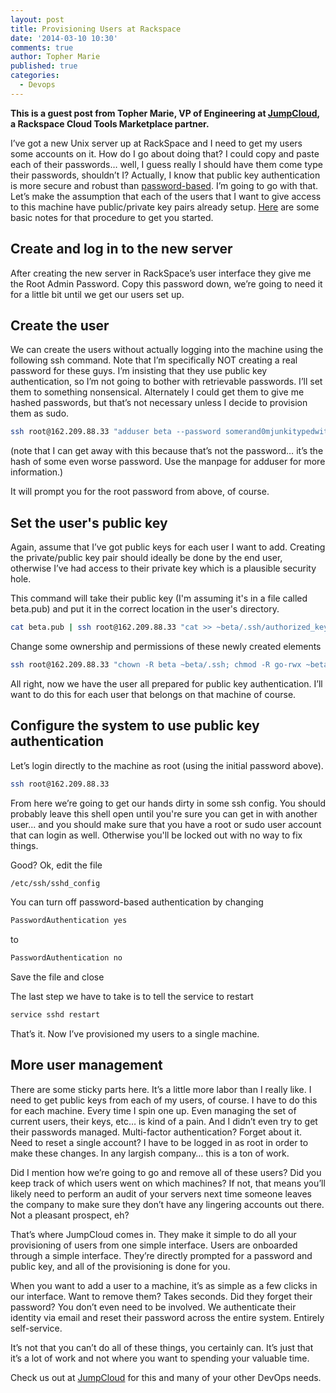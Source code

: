 ```yaml
---
layout: post
title: Provisioning Users at Rackspace
date: '2014-03-10 10:30'
comments: true
author: Topher Marie
published: true
categories:
  - Devops
---
```


**This is a guest post from Topher Marie, VP of Engineering at
[JumpCloud][jumpcloud], a Rackspace Cloud Tools Marketplace partner.**

I’ve got a new Unix server up at RackSpace and I need to get my users some
accounts on it. How do I go about doing that? I could copy and paste each of
their passwords… well, I guess really I should have them come type their
passwords, shouldn’t I? Actually, I know that public key authentication is
more secure and robust than [password-based][passwd_vs_pubkey]. I’m going to
go with that. Let’s make the assumption that each of the users that I want to
give access to this machine have public/private key pairs already setup.
[Here][setup_keys] are some basic notes for that procedure to get you started.

<!-- more -->

Create and log in to the new server
----

After creating the new server in RackSpace’s user interface they give me the
Root Admin Password. Copy this password down, we’re going to need it for a
little bit until we get our users set up.

Create the user
-----------

We can create the users without actually logging into the machine using the
following ssh command. Note that I’m specifically NOT creating a real password
for these guys. I’m insisting that they use public key authentication, so I’m
not going to bother with retrievable passwords. I’ll set them to something
nonsensical. Alternately I could get them to give me hashed passwords, but
that’s not necessary unless I decide to provision them as sudo.

```sh
ssh root@162.209.88.33 "adduser beta --password somerand0mjunkitypedwithcr@zy$tuff"
```
(note that I can get away with this because that’s not the password… it’s
the hash of some even worse password. Use the manpage for adduser for more
information.)

It will prompt you for the root password from above, of course.

Set the user's public key
--------------

Again, assume that I’ve got public keys for each user I want to add.
Creating the private/public key pair should ideally be done by the end user,
otherwise I’ve had access to their private key which is a plausible security
hole.

This command will take their public key (I'm assuming it's in a file called
beta.pub) and put it in the correct location in the user's directory.

```sh
cat beta.pub | ssh root@162.209.88.33 "cat >> ~beta/.ssh/authorized_keys"
```
Change some ownership and permissions of these newly created elements

```sh
ssh root@162.209.88.33 "chown -R beta ~beta/.ssh; chmod -R go-rwx ~beta/.ssh"
```

All right, now we have the user all prepared for public key authentication.
I’ll want to do this for each user that belongs on that machine of course.

Configure the system to use public key authentication
--------------

Let’s login directly to the machine as root (using the initial password above).

```sh
ssh root@162.209.88.33
```

From here we’re going to get our hands dirty in some ssh config. You should
probably leave this shell open until you're sure you can get in with another
user... and you should make sure that you have a root or sudo user account
that can login as well. Otherwise you'll be locked out with no way to fix
things.

Good? Ok, edit the file
```sh
/etc/ssh/sshd_config
```

You can turn off password-based authentication by changing
```sh
PasswordAuthentication yes
```
to
```sh
PasswordAuthentication no
```
Save the file and close

The last step we have to take is to tell the service to restart
```sh
service sshd restart
```

That’s it. Now I’ve provisioned my users to a single machine.

More user management
--------------

There are some sticky parts here. It’s a little more labor than I really
like. I need to get public keys from each of my users, of course. I have to
do this for each machine. Every time I spin one up. Even managing the set of
current users, their keys, etc… is kind of a pain. And I didn’t even try to
get their passwords managed. Multi-factor authentication? Forget about it.
Need to reset a single account? I have to be logged in as root in order to
make these changes. In any largish company… this is a ton of work.

Did I mention how we’re going to go and remove all of these users? Did you
keep track of which users went on which machines? If not, that means you’ll
likely need to perform an audit of your servers next time someone leaves the
company to make sure they don’t have any lingering accounts out there. Not a
pleasant prospect, eh?

That’s where JumpCloud comes in. They make it simple to do all your
provisioning of users from one simple interface. Users are onboarded through a
simple interface. They’re directly prompted for a password and public key,
and all of the provisioning is done for you.

When you want to add a user to a machine, it’s as simple as a few clicks in
our interface. Want to remove them? Takes seconds. Did they forget their
password? You don’t even need to be involved. We authenticate their identity
via email and reset their password across the entire system. Entirely
self-service.

It’s not that you can’t do all of these things, you certainly can. It’s just
that it’s a lot of work and not where you want to spending your valuable time.

Check us out at [JumpCloud][jumpcloud] for this and many of your other DevOps needs.


[passwd_vs_pubkey]:http://security.stackexchange.com/questions/3887/is-using-a-public-key-for-logging-in-to-ssh-any-better-than-saving-a-password
[setup_keys]:https://help.github.com/articles/generating-ssh-keys
[jumpcloud]:http://www.jumpcloud.com